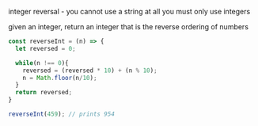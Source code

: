integer reversal - you cannot use a string at all you must only use integers

given an integer, return an integer that is the reverse ordering of numbers

```javascript
const reverseInt = (n) => {
  let reversed = 0;

  while(n !== 0){
    reversed = (reversed * 10) + (n % 10);
    n = Math.floor(n/10);
  }
  return reversed;
}

reverseInt(459); // prints 954
```

